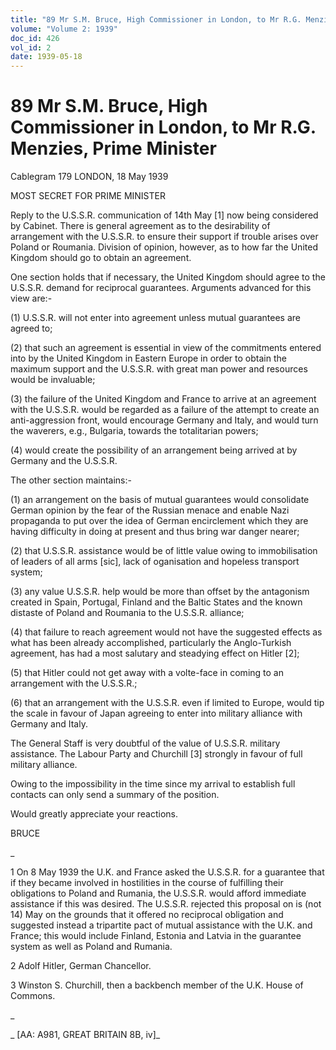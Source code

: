 ```yaml
---
title: "89 Mr S.M. Bruce, High Commissioner in London, to Mr R.G. Menzies, Prime Minister"
volume: "Volume 2: 1939"
doc_id: 426
vol_id: 2
date: 1939-05-18
---
```


# 89 Mr S.M. Bruce, High Commissioner in London, to Mr R.G. Menzies, Prime Minister

Cablegram 179 LONDON, 18 May 1939

MOST SECRET FOR PRIME MINISTER

Reply to the U.S.S.R. communication of 14th May [1] now being considered by Cabinet. There is general agreement as to the desirability of arrangement with the U.S.S.R. to ensure their support if trouble arises over Poland or Roumania. Division of opinion, however, as to how far the United Kingdom should go to obtain an agreement.

One section holds that if necessary, the United Kingdom should agree to the U.S.S.R. demand for reciprocal guarantees. Arguments advanced for this view are:-

(1) U.S.S.R. will not enter into agreement unless mutual guarantees are agreed to;

(2) that such an agreement is essential in view of the commitments entered into by the United Kingdom in Eastern Europe in order to obtain the maximum support and the U.S.S.R. with great man power and resources would be invaluable;

(3) the failure of the United Kingdom and France to arrive at an agreement with the U.S.S.R. would be regarded as a failure of the attempt to create an anti-aggression front, would encourage Germany and Italy, and would turn the waverers, e.g., Bulgaria, towards the totalitarian powers;

(4) would create the possibility of an arrangement being arrived at by Germany and the U.S.S.R.

The other section maintains:-

(1) an arrangement on the basis of mutual guarantees would consolidate German opinion by the fear of the Russian menace and enable Nazi propaganda to put over the idea of German encirclement which they are having difficulty in doing at present and thus bring war danger nearer;

(2) that U.S.S.R. assistance would be of little value owing to immobilisation of leaders of all arms [sic], lack of oganisation and hopeless transport system;

(3) any value U.S.S.R. help would be more than offset by the antagonism created in Spain, Portugal, Finland and the Baltic States and the known distaste of Poland and Roumania to the U.S.S.R. alliance;

(4) that failure to reach agreement would not have the suggested effects as what has been already accomplished, particularly the Anglo-Turkish agreement, has had a most salutary and steadying effect on Hitler [2];

(5) that Hitler could not get away with a volte-face in coming to an arrangement with the U.S.S.R.;

(6) that an arrangement with the U.S.S.R. even if limited to Europe, would tip the scale in favour of Japan agreeing to enter into military alliance with Germany and Italy.

The General Staff is very doubtful of the value of U.S.S.R. military assistance. The Labour Party and Churchill [3] strongly in favour of full military alliance.

Owing to the impossibility in the time since my arrival to establish full contacts can only send a summary of the position.

Would greatly appreciate your reactions.

BRUCE

_

1 On 8 May 1939 the U.K. and France asked the U.S.S.R. for a guarantee that if they became involved in hostilities in the course of fulfilling their obligations to Poland and Rumania, the U.S.S.R. would afford immediate assistance if this was desired. The U.S.S.R. rejected this proposal on is (not 14) May on the grounds that it offered no reciprocal obligation and suggested instead a tripartite pact of mutual assistance with the U.K. and France; this would include Finland, Estonia and Latvia in the guarantee system as well as Poland and Rumania.

2 Adolf Hitler, German Chancellor.

3 Winston S. Churchill, then a backbench member of the U.K. House of Commons.

_

_ [AA: A981, GREAT BRITAIN 8B, iv]_
